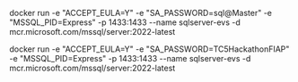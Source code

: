 ﻿


docker run -e "ACCEPT_EULA=Y" -e "SA_PASSWORD=sql@Master" -e "MSSQL_PID=Express" -p 1433:1433 --name sqlserver-evs -d mcr.microsoft.com/mssql/server:2022-latest


docker run -e "ACCEPT_EULA=Y" -e "SA_PASSWORD=TC5HackathonFIAP" -e "MSSQL_PID=Express" -p 1433:1433 --name sqlserver-evs -d mcr.microsoft.com/mssql/server:2022-latest


